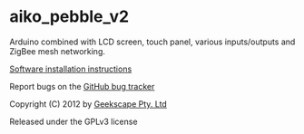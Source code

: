 aiko_pebble_v2
==============
Arduino combined with LCD screen, touch panel, various inputs/outputs and
ZigBee mesh networking.

[Software installation instructions](http://geekscape.github.com/aiko_pebble_v2)

Report bugs on the
[GitHub bug tracker](http://github.com/geekscape/aiko_pebble_v2/issues)

Copyright (C) 2012 by
[Geekscape Pty. Ltd](http://geekscape.org)

Released under the GPLv3 license
